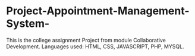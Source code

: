 # Project-Appointment-Management-System-
This is the college assignment Project from module Collaborative Development. Languages used: HTML, CSS, JAVASCRIPT, PHP, MYSQL.
